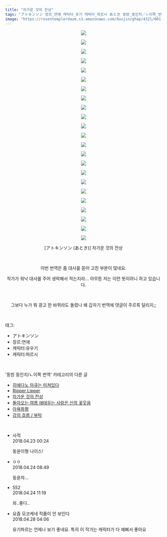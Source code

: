 ```yaml
---
title: "차가운 것의 잔상"
tags: "アトキンソン 장르_연애 캐릭터_유기 캐릭터_파르시 あとき 동방_동인지／ㄴ이쪽_번역"
image: "https://rosentemplerdaum.s3.amazonaws.com/doujin/ghap/4321/001.jpg"
---
```

<div class="article">
<p style="text-align: center; clear: none; float: none;"><img src="{{ site.imgserver10 }}/ghap/4321/001.jpg"/></p>
<p style="text-align: center; clear: none; float: none;"><img src="{{ site.imgserver10 }}/ghap/4321/002.jpg"/></p>
<p style="text-align: center; clear: none; float: none;"><img src="{{ site.imgserver10 }}/ghap/4321/003.jpg"/></p>
<p style="text-align: center; clear: none; float: none;"><img src="{{ site.imgserver10 }}/ghap/4321/004.jpg"/></p>
<p style="text-align: center; clear: none; float: none;"><img src="{{ site.imgserver10 }}/ghap/4321/005.jpg"/></p>
<p style="text-align: center; clear: none; float: none;"><img src="{{ site.imgserver10 }}/ghap/4321/006.jpg"/></p>
<p style="text-align: center; clear: none; float: none;"><img src="{{ site.imgserver10 }}/ghap/4321/007.jpg"/></p>
<p style="text-align: center; clear: none; float: none;"><img src="{{ site.imgserver10 }}/ghap/4321/008.jpg"/></p>
<p style="text-align: center; clear: none; float: none;"><img src="{{ site.imgserver10 }}/ghap/4321/009.jpg"/></p>
<p style="text-align: center; clear: none; float: none;"><img src="{{ site.imgserver10 }}/ghap/4321/010.jpg"/></p>
<p style="text-align: center; clear: none; float: none;"><img src="{{ site.imgserver10 }}/ghap/4321/011.jpg"/></p>
<p style="text-align: center; clear: none; float: none;"><img src="{{ site.imgserver10 }}/ghap/4321/012.jpg"/></p>
<p style="text-align: center; clear: none; float: none;"><img src="{{ site.imgserver10 }}/ghap/4321/013.jpg"/></p>
<p style="text-align: center; clear: none; float: none;"><img src="{{ site.imgserver10 }}/ghap/4321/014.jpg"/></p>
<p style="text-align: center; clear: none; float: none;"><img src="{{ site.imgserver10 }}/ghap/4321/015.jpg"/></p>
<p style="text-align: center; clear: none; float: none;"><img src="{{ site.imgserver10 }}/ghap/4321/016.jpg"/></p>
<p style="text-align: center; clear: none; float: none;"><img src="{{ site.imgserver10 }}/ghap/4321/017.jpg"/></p>
<p style="text-align: center; clear: none; float: none;"><img src="{{ site.imgserver10 }}/ghap/4321/018.jpg"/></p>
<p style="text-align: center; clear: none; float: none;"><img src="{{ site.imgserver10 }}/ghap/4321/019.jpg"/></p>
<p style="text-align: center; clear: none; float: none;"><img src="{{ site.imgserver10 }}/ghap/4321/020.jpg"/></p>
<p style="text-align: center; clear: none; float: none;"><img src="{{ site.imgserver10 }}/ghap/4321/021.jpg"/></p>
<p style="text-align: center; clear: none; float: none;"><img src="{{ site.imgserver10 }}/ghap/4321/022.jpg"/></p>
<p style="text-align: center; clear: none; float: none;"><img src="{{ site.imgserver10 }}/ghap/4321/023.jpg"/></p>
<p style="text-align: center; clear: none; float: none;">[アトキンソン (あとき)] 차가운 것의 잔상</p>
<p style="text-align: center; clear: none; float: none;"><br/></p>
<p style="text-align: center; clear: none; float: none;">이번 번역은 좀 대사를 뜯어 고친 부분이 많네요.</p>
<p style="text-align: center; clear: none; float: none;">작가가 워낙 대사를 주어 생략해서 적는지라... 아무튼 저는 이런 뜻이려니 하고 있습니다.</p>
<p style="text-align: center; clear: none; float: none;"><br/></p>
<p style="text-align: center; clear: none; float: none;">그보다 누가 뭐 광고 한 바퀴라도 돌렸나 왜 갑자기 번역에 댓글이 주르륵 달리지;;</p>
</div><br/>
<div class="tagTrail">
<p>태그: </p>
<ul>
<li>アトキンソン</li>
<li>장르:연애</li>
<li>캐릭터:유우기</li>
<li>캐릭터:파르시</li>
</ul>
</div><br/>
<div class="another">
<p>'동방 동인지/ㄴ이쪽 번역' 카테고리의 다른 글</p>
<ul>
<li><a href="/ghap_4340">히에다노 아큐는 미쳐있다</a></li>
<li><a href="/ghap_4322">Ripper Lipper</a></li>
<li><a href="/ghap_4321">차가운 것의 잔상</a></li>
<li><a href="/ghap_4320">돌아오는 여름 애태우는 사랑은 신의 꽃웃음</a></li>
<li><a href="/ghap_4319">아욕화평</a></li>
<li><a href="/ghap_4307">강의 흐름 / 부탁</a></li>
</ul>
</div><br/>
<div class="cb_module cb_fluid">
<div class="cb_wrt cb_profile">
<div class="comment">
<ul>
<li class="cb_thumb_off" id="comment15243288">
<div class="cb_comment_area">
<div class="cb_info_area">
<div class="cb_section">
<span class="cb_nick_name">사적</span>
</div>
<div class="cb_section">
<span class="cb_date">2018.04.23 00:24 </span>
</div>
</div>
<div class="cb_dsc_comment">
<p class="cb_dsc">
											동윤이형 나이스!
										</p>
</div>
</div></li>
<li class="cb_thumb_off" id="comment15244312">
<div class="cb_comment_area">
<div class="cb_info_area">
<div class="cb_section">
<span class="cb_nick_name">ㅇㅇ</span>
</div>
<div class="cb_section">
<span class="cb_date">2018.04.24 08:49 </span>
</div>
</div>
<div class="cb_dsc_comment">
<p class="cb_dsc">
											동윤챠...
										</p>
</div>
</div></li>
<li class="cb_thumb_off" id="comment15244370">
<div class="cb_comment_area">
<div class="cb_info_area">
<div class="cb_section">
<span class="cb_nick_name">552</span>
</div>
<div class="cb_section">
<span class="cb_date">2018.04.24 11:19 </span>
</div>
</div>
<div class="cb_dsc_comment">
<p class="cb_dsc">
											와..좋다..
										</p>
</div>
</div></li>
<li class="cb_thumb_off" id="comment15246420">
<div class="cb_comment_area">
<div class="cb_info_area">
<div class="cb_section">
<span class="cb_nick_name">요즘 모코케네 작품이 안 보인다</span>
</div>
<div class="cb_section">
<span class="cb_date">2018.04.28 04:06 </span>
</div>
</div>
<div class="cb_dsc_comment">
<p class="cb_dsc">
											유기파르는 언제나 보기 좋네요. 특히 이 작가는 캐릭터가 다 예뻐서 좋아요
										</p>
</div>
</div></li>
</ul>
</div>
</div><!-- commentList close -->
</div><br/>
